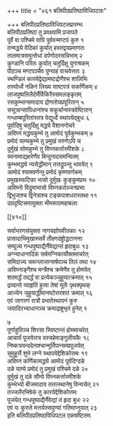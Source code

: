 +++
title = "०६१ बलिपीठप्रतिष्ठाविधिपटलः"

+++
बलिपीठप्रतिष्ठाविधिपटलप्रारम्भः  
बलिपीठप्रतिष्ठां तु प्रवक्ष्यामि प्रजापते  
पूर्वे वा पश्चिमे वापि पूर्ववन्मण्टपं कुरु १  
तन्मद्ध्ये वेदिकां कुर्यात् हस्तद्वयप्रमाणतः  
तालमात्रसमुत्सेधां दर्पणोदरसन्निभाम् २  
कुण्डानि परितः कुर्यात् चतुर्दिक्षु युगाश्रकम्  
पीठञ्च मण्टपञ्चैव पुण्याहं वाचयेत्ततः ३  
स्थण्डिलं कारयेद्वेद्यामष्टद्रोणैश्च शालिभिः  
तस्योर्ध्वे नळिनं लिख्य साष्टपत्रं सकर्णिकम् ४  
लाजपुष्पतिलैर्दर्भैर्विकिरैस्समलङ्कृतम्  
रसकुम्भान्समादाय द्रोणतोयप्रपूरितान् ५  
ससूत्रान्सापिधानांश्च सकूर्चान्वस्त्रवेष्टितान्  
गन्धाम्बपूरितांस्तत्र वेद्यूर्ध्वे स्थापयेद्बुधः ६  
पूर्वादिषु चतुर्दिक्षु मद्ध्ये वैशानगोचरे  
अविघ्नं मद्ध्यकुम्भे तु आमोदं पूर्वकुम्भकम् ७  
प्रमोदं याम्यकुम्भे तु प्रमुखं वरुणेऽपि च  
दुर्मुखं सोमकुम्भे तु विघ्नकर्तारमीशके ८  
स्वनामाद्यक्षरेणैव बिन्दुनादसमन्वितम्  
कुम्भमद्ध्ये न्यसेद्धीमान् तत्तद्रूपन्तु भावयेत् ९  
आमोदं श्यामवर्णन्तु प्रमोदं कृष्णवर्णकम्  
प्रमुखस्फटिका भासो दुर्मुखः कुङ्कुमप्रभः १०  
अविघ्नो विद्रुमाभासो विघ्नकर्तञ्जनप्रभाः  
द्विभुजाश्च द्विनेत्राश्च टङ्कपाशधरास्तथा ११  
उग्रदृष्टिसमायुक्ता भीमरूपामहाबलाः  

[[४१०]]  

सर्वाभरणसंयुक्ता नागयज्ञोपवीतकाः १२  
प्रासादाभिमुखास्सर्वे तीक्ष्णदंष्ट्रोद्धटाननाः  
सम्पूज्य गन्धपुष्पाद्यैर्नैवेद्यान्तं हृदाबुधः १३  
अग्न्याधानादिकं सर्वमग्निकार्योक्तमाचरेत्  
समिदाज्य चरून्लाजान्सर्षपञ्च तिलं तथा १४  
अविघ्नाङ्गैश्च मन्त्रैश्च क्रमेणैव तु होमयेत्  
शतमर्द्धं तदर्द्धं वा प्रत्येकञ्जुहुयात्क्रमात् १५  
द्रव्यान्ते व्याहृतिं हुत्वा तेषां मूलैः पृथक्पृथक्  
आज्येन जुहुयाद्धीमानष्टोत्तरशतं क्रमात् १६  
एवं जागरणं रात्रौ प्रभातेस्थापनं कुरु  
जयादिरभ्याधानञ्च क्रमाद्राष्ट्रभृतं हुनेत् १  

७  
पूर्णाहुतिञ्च शिरसा स्विष्टान्तं होममाचरेत्  
आचार्यं पूजयेत्तत्र वस्त्रहेमाङ्गुलीयकैः १८  
निष्कत्रयन्ददेत्पश्चान्मूर्तिपान्सम्प्रपूजयेत्  
सुमुहूर्त्ते शुभे लग्ने स्थापयेद्देशिकोत्तमः १९  
अविघ्नं कर्णिकामद्ध्ये आमोदं पूर्वदिग्दळे  
दळे याम्ये प्रमोदं तु प्रमुखं पश्चिमे दळे २०  
दुर्मुखं तु दळे सौम्ये विघ्नकर्त्तारमीशके  
कुम्भेभ्यो बीजमादाय तत्तत्स्थानेषु विन्यसेत् २१  
तज्जलैरभिषेकं तु कारयेद्देशिकोत्तमः  
पूजयेत् गन्धपुष्पाद्यैर्नैवेद्यां तं हृदा बुधः २२  
एवं यः कुरुते मत्तर्यस्सपुण्यां गतिमाप्नुयात् २३  
इति बलिपीठप्रतिष्ठाविधिपटल एकषष्टितमः  

